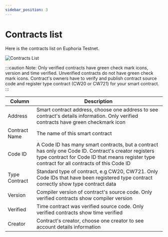 ```yaml
---
sidebar_position: 3
---
```


# Contracts list

Here is the contracts list on Euphoria Testnet.

![Contracts List](/img/aurascan/Advanced_topic_contracts_list.png)

:::caution Note:
Only verified contracts have green check mark icons, version and time verified. 
Unverified contracts do not have green check mark icons. 
Contract's owners have to verify and publish contract source code and register type contract (CW20 or CW721) for your smart contract.
:::

| Column | Description
| ------ | ------ |
| Address | Smart contract address, choose one address to see contract's details information. Only verified contracts have green checkmark icon |
| Contract Name | The name of this smart contract |  
| Code ID | A Code ID has many smart contracts, but a contract has only one Code ID. Contract's creator registers type contract for Code ID that means register type contract for all contracts of this Code ID |
| Type Contract | Standard type of contract, e.g CW20, CW721. Only Code IDs that have been registered type contract correctly show type contract data |
| Version | Compiler version of contract's source code. Only verified contracts show compiler version |
| Verified | Time contract was verified source code. Only verified contracts show time verified |
| Creator | Contract's creator, choose one creator to see account details information |